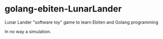 # golang-ebiten-LunarLander
Lunar Lander "software toy" game to learn Ebiten and Golang programming

In no way a simulation.
